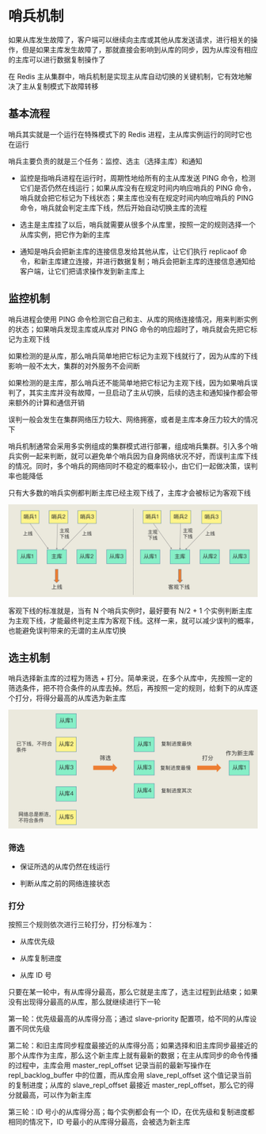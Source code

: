 # 哨兵机制

如果从库发生故障了，客户端可以继续向主库或其他从库发送请求，进行相关的操作，但是如果主库发生故障了，那就直接会影响到从库的同步，因为从库没有相应的主库可以进行数据复制操作了

在 Redis 主从集群中，哨兵机制是实现主从库自动切换的关键机制，它有效地解决了主从复制模式下故障转移

## 基本流程

哨兵其实就是一个运行在特殊模式下的 Redis 进程，主从库实例运行的同时它也在运行

哨兵主要负责的就是三个任务：监控、选主（选择主库）和通知

- 监控是指哨兵进程在运行时，周期性地给所有的主从库发送 PING 命令，检测它们是否仍然在线运行；如果从库没有在规定时间内响应哨兵的 PING 命令，哨兵就会把它标记为下线状态；果主库也没有在规定时间内响应哨兵的 PING 命令，哨兵就会判定主库下线，然后开始自动切换主库的流程

- 选主是主库挂了以后，哨兵就需要从很多个从库里，按照一定的规则选择一个从库实例，把它作为新的主库

- 通知是哨兵会把新主库的连接信息发给其他从库，让它们执行 replicaof 命令，和新主库建立连接，并进行数据复制；哨兵会把新主库的连接信息通知给客户端，让它们把请求操作发到新主库上

## 监控机制

哨兵进程会使用 PING 命令检测它自己和主、从库的网络连接情况，用来判断实例的状态；如果哨兵发现主库或从库对 PING 命令的响应超时了，哨兵就会先把它标记为主观下线

如果检测的是从库，那么哨兵简单地把它标记为主观下线就行了，因为从库的下线影响一般不太大，集群的对外服务不会间断

如果检测的是主库，那么哨兵还不能简单地把它标记为主观下线，因为如果哨兵误判了，其实主库并没有故障，一旦启动了主从切换，后续的选主和通知操作都会带来额外的计算和通信开销

误判一般会发生在集群网络压力较大、网络拥塞，或者是主库本身压力较大的情况下

哨兵机制通常会采用多实例组成的集群模式进行部署，组成哨兵集群。引入多个哨兵实例一起来判断，就可以避免单个哨兵因为自身网络状况不好，而误判主库下线的情况。同时，多个哨兵的网络同时不稳定的概率较小，由它们一起做决策，误判率也能降低

只有大多数的哨兵实例都判断主库已经主观下线了，主库才会被标记为客观下线

![](../../Picture/Database/Redis/sentinel/01.png)

客观下线的标准就是，当有 N 个哨兵实例时，最好要有 N/2 + 1 个实例判断主库为主观下线，才能最终判定主库为客观下线。这样一来，就可以减少误判的概率，也能避免误判带来的无谓的主从库切换

## 选主机制

哨兵选择新主库的过程为筛选 + 打分。简单来说，在多个从库中，先按照一定的筛选条件，把不符合条件的从库去掉。然后，再按照一定的规则，给剩下的从库逐个打分，将得分最高的从库选为新主库

![](../../Picture/Database/Redis/sentinel/02.png)

### 筛选

- 保证所选的从库仍然在线运行

- 判断从库之前的网络连接状态

### 打分

按照三个规则依次进行三轮打分，打分标准为：

- 从库优先级

- 从库复制进度

- 从库 ID 号

只要在某一轮中，有从库得分最高，那么它就是主库了，选主过程到此结束；如果没有出现得分最高的从库，那么就继续进行下一轮

第一轮：优先级最高的从库得分高；通过 slave-priority 配置项，给不同的从库设置不同优先级

第二轮：和旧主库同步程度最接近的从库得分高；如果选择和旧主库同步最接近的那个从库作为主库，那么这个新主库上就有最新的数据；在主从库同步的命令传播的过程中，主库会用 master_repl_offset 记录当前的最新写操作在 repl_backlog_buffer 中的位置，而从库会用 slave_repl_offset 这个值记录当前的复制进度；从库的 slave_repl_offset 最接近 master_repl_offset，那么它的得分就最高，可以作为新主库

第三轮：ID 号小的从库得分高；每个实例都会有一个 ID，在优先级和复制进度都相同的情况下，ID 号最小的从库得分最高，会被选为新主库
